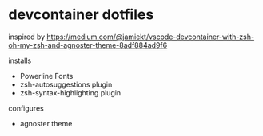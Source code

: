# devcontainer dotfiles

inspired by https://medium.com/@jamiekt/vscode-devcontainer-with-zsh-oh-my-zsh-and-agnoster-theme-8adf884ad9f6

installs

- Powerline Fonts
- zsh-autosuggestions plugin
- zsh-syntax-highlighting plugin

configures

- agnoster theme

